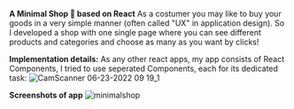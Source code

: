 **A Minimal Shop 🛒 based on React**
As a costumer you may like to buy your goods in a very simple manner (often called "UX" in application design). So I developed a shop with one single page where you can see different products and categories and choose as many as you want by clicks!

**Implementation details:**
As any other react apps, my app consists of React Components, I tried to use seperated Components, each for its dedicated task:
![CamScanner 06-23-2022 09 19_1](https://user-images.githubusercontent.com/59139628/175220747-1c7aa966-1ce5-4938-9302-00b92c78993b.jpg)

**Screenshots of app**
![minimalshop](https://user-images.githubusercontent.com/59139628/175220875-70999598-143f-4f52-abae-14ed29fe786a.gif)
